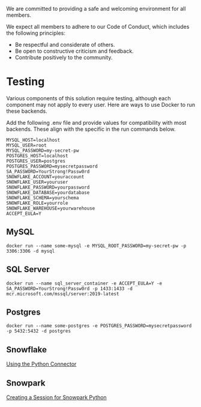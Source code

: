 We are committed to providing a safe and welcoming environment for all members.

We expect all members to adhere to our Code of Conduct, which includes the following principles:

- Be respectful and considerate of others.
- Be open to constructive criticism and feedback.
- Contribute positively to the community.

# Testing
Various components of this solution require testing, although each component may
not apply to every user. Here are ways to use Docker to run these backends.

Add the following .env file and provide values for compatibility with most backends. These
align with the specific in the run commands below.
```
MYSQL_HOST=localhost
MYSQL_USER=root
MYSQL_PASSWORD=my-secret-pw
POSTGRES_HOST=localhost
POSTGRES_USER=postgres
POSTGRES_PASSWORD=mysecretpassword
SA_PASSWORD=YourStrong!Passw0rd
SNOWFLAKE_ACCOUNT=youraccount
SNOWFLAKE_USER=youruser
SNOWFLAKE_PASSWORD=yourpassword
SNOWFLAKE_DATABASE=yourdatabase
SNOWFLAKE_SCHEMA=yourschema
SNOWFLAKE_ROLE=yourrole
SNOWFLAKE_WAREHOUSE=yourwarehouse
ACCEPT_EULA=Y
```

## MySQL
```
docker run --name some-mysql -e MYSQL_ROOT_PASSWORD=my-secret-pw -p 3306:3306 -d mysql
```

## SQL Server
```
docker run --name sql_server_container -e ACCEPT_EULA=Y -e SA_PASSWORD=YourStrong!Passw0rd -p 1433:1433 -d mcr.microsoft.com/mssql/server:2019-latest
```

## Postgres
```
docker run --name some-postgres -e POSTGRES_PASSWORD=mysecretpassword -p 5432:5432 -d postgres
```

## Snowflake
[Using the Python Connector](https://docs.snowflake.com/en/developer-guide/python-connector/python-connector-example)

## Snowpark
[Creating a Session for Snowpark Python](https://docs.snowflake.com/en/developer-guide/snowpark/python/creating-session)
